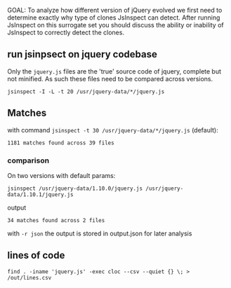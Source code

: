 GOAL:
To analyze how different version of jQuery evolved we first need to determine exactly why type of clones JsInspect can detect. 
After running JsInspect on this surrogate set you should discuss the ability or inability of JsInspect to correctly detect the clones. 


## run jsinpsect on jquery codebase

Only the `jquery.js` files are the 'true' source code of jquery, complete but not minified. As such these files need to be compared across versions.

`jsinspect -I -L -t 20 /usr/jquery-data/*/jquery.js`

## Matches

with command `jsinspect -t 30 /usr/jquery-data/*/jquery.js` (default):

`1181 matches found across 39 files`

### comparison

On two versions with default params:

`jsinspect /usr/jquery-data/1.10.0/jquery.js /usr/jquery-data/1.10.1/jquery.js`

output

`34 matches found across 2 files`

with `-r json` the output is stored in output.json for later analysis


## lines of code

`find . -iname 'jquery.js' -exec cloc --csv --quiet {} \; > /out/lines.csv`